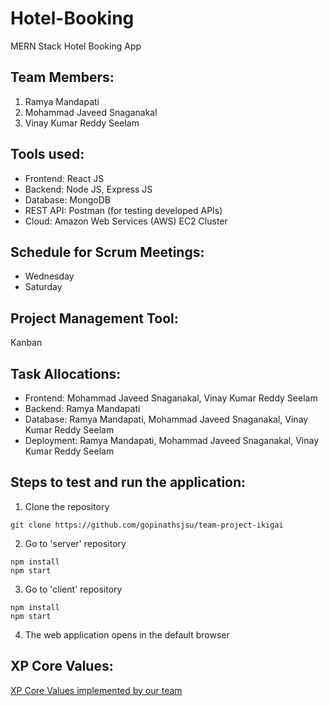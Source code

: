 # Hotel-Booking

MERN Stack Hotel Booking App

## Team Members:

1. Ramya Mandapati
2. Mohammad Javeed Snaganakal
3. Vinay Kumar Reddy Seelam

## Tools used:

- Frontend: React JS
- Backend: Node JS, Express JS
- Database: MongoDB
- REST API: Postman (for testing developed APIs)
- Cloud: Amazon Web Services (AWS) EC2 Cluster

## Schedule for Scrum Meetings:

- Wednesday
- Saturday

## Project Management Tool:

Kanban

## Task Allocations:

- Frontend: Mohammad Javeed Snaganakal, Vinay Kumar Reddy Seelam
- Backend: Ramya Mandapati
- Database: Ramya Mandapati, Mohammad Javeed Snaganakal, Vinay Kumar Reddy Seelam
- Deployment: Ramya Mandapati, Mohammad Javeed Snaganakal, Vinay Kumar Reddy Seelam

## Steps to test and run the application:

1. Clone the repository

```
git clone https://github.com/gopinathsjsu/team-project-ikigai
```

2. Go to 'server' repository

```
npm install
npm start
```

3. Go to 'client' repository

```
npm install
npm start
```

4. The web application opens in the default browser

## XP Core Values:

[XP Core Values implemented by our team](https://github.com/gopinathsjsu/team-project-ikigai/blob/main/Documentation/XP_Core_Values.md)
